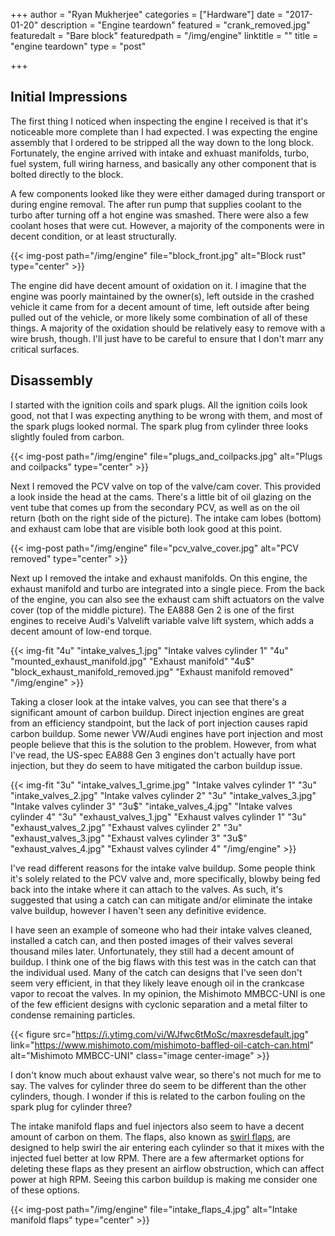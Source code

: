 +++
author = "Ryan Mukherjee"
categories = ["Hardware"]
date = "2017-01-20"
description = "Engine teardown"
featured = "crank_removed.jpg"
featuredalt = "Bare block"
featuredpath = "/img/engine"
linktitle = ""
title = "engine teardown"
type = "post"

+++

## Initial Impressions

The first thing I noticed when inspecting the engine I received is that it's noticeable more complete than I had expected. I was expecting the engine assembly that I ordered to be stripped all the way down to the long block. Fortunately, the engine arrived with intake and exhuast manifolds, turbo, fuel system, full wiring harness, and basically any other component that is bolted directly to the block. 

A few components looked like they were either damaged during transport or during engine removal. The after run pump that supplies coolant to the turbo after turning off a hot engine was smashed. There were also a few coolant hoses that were cut. However, a majority of the components were in decent condition, or at least structurally.

{{< img-post path="/img/engine" file="block_front.jpg" alt="Block rust" type="center" >}}

The engine did have decent amount of oxidation on it. I imagine that the engine was poorly maintained by the owner(s), left outside in the crashed vehicle it came from for a decent amount of time, left outside after being pulled out of the vehicle, or more likely some combination of all of these things. A majority of the oxidation should be relatively easy to remove with a wire brush, though. I'll just have to be careful to ensure that I don't marr any critical surfaces.

## Disassembly

I started with the ignition coils and spark plugs. All the ignition coils look good, not that I was expecting anything to be wrong with them, and most of the spark plugs looked normal. The spark plug from cylinder three looks slightly fouled from carbon.

{{< img-post path="/img/engine" file="plugs_and_coilpacks.jpg" alt="Plugs and coilpacks" type="center" >}}

Next I removed the PCV valve on top of the valve/cam cover. This provided a look inside the head at the cams. There's a little bit of oil glazing on the vent tube that comes up from the secondary PCV, as well as on the oil return (both on the right side of the picture). The intake cam lobes (bottom) and exhaust cam lobe that are visible both look good at this point.

{{< img-post path="/img/engine" file="pcv_valve_cover.jpg" alt="PCV removed" type="center" >}}

Next up I removed the intake and exhaust manifolds. On this engine, the exhaust manifold and turbo are integrated into a single piece. From the back of the engine, you can also see the exhaust cam shift actuators on the valve cover (top of the middle picture). The EA888 Gen 2 is one of the first engines to receive Audi's Valvelift variable valve lift system, which adds a decent amount of low-end torque.

{{< img-fit "4u" "intake_valves_1.jpg" "Intake valves cylinder 1" 
"4u" "mounted_exhaust_manifold.jpg" "Exhaust manifold"
"4u$" "block_exhaust_manifold_removed.jpg" "Exhaust manifold removed"
"/img/engine" >}}

Taking a closer look at the intake valves, you can see that there's a significant amount of carbon buildup. Direct injection engines are great from an efficiency standpoint, but the lack of port injection causes rapid carbon buildup. Some newer VW/Audi engines have port injection and most people believe that this is the solution to the problem. However, from what I've read, the US-spec EA888 Gen 3 engines don't actually have port injection, but they do seem to have mitigated the carbon buildup issue.

{{< img-fit "3u" "intake_valves_1_grime.jpg" "Intake valves cylinder 1" 
"3u" "intake_valves_2.jpg" "Intake valves cylinder 2"
"3u" "intake_valves_3.jpg" "Intake valves cylinder 3"
"3u$" "intake_valves_4.jpg" "Intake valves cylinder 4"
"3u" "exhaust_valves_1.jpg" "Exhaust valves cylinder 1"
"3u" "exhaust_valves_2.jpg" "Exhaust valves cylinder 2"
"3u" "exhaust_valves_3.jpg" "Exhaust valves cylinder 3"
"3u$" "exhaust_valves_4.jpg" "Exhaust valves cylinder 4"
"/img/engine" >}}

I've read different reasons for the intake valve buildup. Some people think it's solely related to the PCV valve and, more specifically, blowby being fed back into the intake where it can attach to the valves. As such, it's suggested that using a catch can can mitigate and/or eliminate the intake valve buildup, however I haven't seen any definitive evidence. 

I have seen an example of someone who had their intake valves cleaned, installed a catch can, and then posted images of their valves several thousand miles later. Unfortunately, they still had a decent amount of buildup. I think one of the big flaws with this test was in the catch can that the individual used. Many of the catch can designs that I've seen don't seem very efficient, in that they likely leave enough oil in the crankcase vapor to recoat the valves. In my opinion, the Mishimoto MMBCC-UNI is one of the few efficient designs with cyclonic separation and a metal filter to condense remaining particles.

{{< figure src="https://i.ytimg.com/vi/WJfwc6tMoSc/maxresdefault.jpg" link="https://www.mishimoto.com/mishimoto-baffled-oil-catch-can.html" alt="Mishimoto MMBCC-UNI" class="image center-image" >}}

I don't know much about exhaust valve wear, so there's not much for me to say. The valves for cylinder three do seem to be different than the other cylinders, though. I wonder if this is related to the carbon fouling on the spark plug for cylinder three?

The intake manifold flaps and fuel injectors also seem to have a decent amount of carbon on them. The flaps, also known as [swirl flaps](https://en.wikipedia.org/wiki/Swirl_flap), are designed to help swirl the air entering each cylinder so that it mixes with the injected fuel better at low RPM. There are a few aftermarket options for deleting these flaps as they present an airflow obstruction, which can affect power at high RPM. Seeing this carbon buildup is making me consider one of these options.

{{< img-post path="/img/engine" file="intake_flaps_4.jpg" alt="Intake manifold flaps" type="center" >}}

